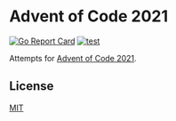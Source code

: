 # Advent of Code 2021

[![Go Report Card](https://goreportcard.com/badge/github.com/loozhengyuan/advent-of-code-2021)](https://goreportcard.com/report/github.com/loozhengyuan/advent-of-code-2021)
[![test](https://github.com/loozhengyuan/advent-of-code-2021/actions/workflows/test.yml/badge.svg)](https://github.com/loozhengyuan/advent-of-code-2021/actions/workflows/test.yml)

Attempts for [Advent of Code 2021](https://adventofcode.com/2021).

## License

[MIT](https://choosealicense.com/licenses/mit/)
